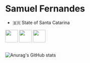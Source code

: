 # Samuel Fernandes
- 🇧🇷 State of Santa Catarina

<img src="https://cdn.jsdelivr.net/gh/devicons/devicon/icons/c/c-original.svg" width="40" height="40" style="max-width:100%;"></img>
<img src="https://cdn.jsdelivr.net/gh/devicons/devicon/icons/cplusplus/cplusplus-original.svg" width="40" height="40" style="max-width:100%;"></img>
<img src="https://cdn.jsdelivr.net/gh/devicons/devicon/icons/python/python-original.svg" width="40" height="40" style="max-width:100%;"></img>

##

![Anurag's GitHub stats](https://github-readme-stats-samuelfe.vercel.app/api?username=SamuelFe&show_icons=true&theme=vue-dark)
